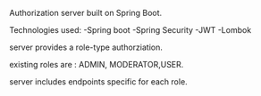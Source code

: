 Authorization server built on Spring Boot.

Technologies used:
  -Spring boot
  -Spring Security
  -JWT
  -Lombok

server provides a role-type authorziation.

existing roles are : ADMIN, MODERATOR,USER.

server includes endpoints specific for each role.
